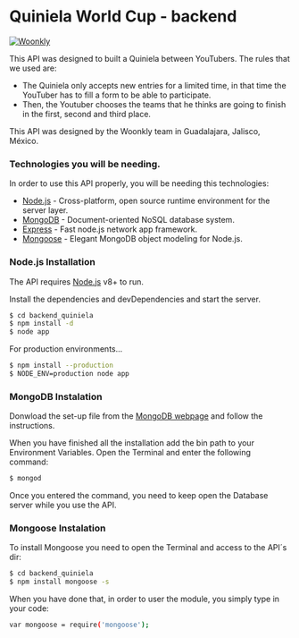 # Quiniela World Cup - backend

[![Woonkly](https://woonkly.com/img/powered_woonkly.png)](https://woonkly.com)

This API was designed to built a Quiniela between YouTubers. The rules that we used are:
  - The Quiniela only accepts new entries for  a limited time, in that time the YouTuber has to fill a form to be able to participate.
  - Then, the Youtuber chooses the teams that he thinks are going to finish in the first, second and third place.

This API was designed by the Woonkly team in Guadalajara, Jalisco, México.


### Technologies you will be needing.

In order to use this API properly, you will be needing this technologies:

* [Node.js](https://nodejs.org/en/) - Cross-platform, open source runtime environment for the server layer.
* [MongoDB](https://www.mongodb.com/) - Document-oriented NoSQL database system.
* [Express](http://expressjs.com/) - Fast node.js network app framework.
* [Mongoose](http://mongoosejs.com/) - Elegant MongoDB object modeling for Node.js.

### Node.js Installation

The API requires [Node.js](https://nodejs.org/) v8+ to run.

Install the dependencies and devDependencies and start the server.

```sh
$ cd backend_quiniela
$ npm install -d
$ node app
```

For production environments...

```sh
$ npm install --production
$ NODE_ENV=production node app
```

### MongoDB Instalation
Donwload the set-up file from the [MongoDB webpage](https://www.mongodb.com/) and follow the instructions.

When you have finished all the installation add the bin path to your Environment Variables. Open the Terminal and enter the following command:
```sh
$ mongod
```
Once you entered the command, you need to keep open the Database server while you use the API.

### Mongoose Instalation
To install Mongoose you need to open the Terminal and access to the API´s dir:
```sh
$ cd backend_quiniela
$ npm install mongoose -s
```
When you have done that, in order to user the module, you simply type in your code:
```sh
var mongoose = require('mongoose');
```